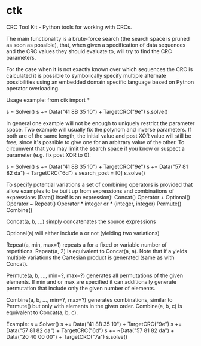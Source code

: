 ctk
===

CRC Tool Kit - Python tools for working with CRCs.

The main functionality is a brute-force search (the search space is pruned
as soon as possible), that, when given a specification of data sequences
and the CRC values they should evaluate to, will try to find the CRC
parameters.

For the case when it is not exactly known over which sequences the CRC
is calculated it is possible to symbolically specify multiple alternate
possibilities using an embedded domain specific language based on Python
operator overloading.

Usage example:
from ctk import *

s = Solver()
s += Data("41 8B 35 10") + TargetCRC("9e")
s.solve()

In general one example will not be enough to uniquely restrict the
parameter space. Two example will usually fix the polynom and inverse
parameters. If both are of the same length, the initial value and post
XOR value will still be free, since it's possible to give one for an
arbitrary value of the other. To circumvent that you may limit the
search space if you know or suspect a parameter (e.g. fix post XOR to 0):

s = Solver()
s += Data("41 8B 35 10") + TargetCRC("9e")
s += Data("57 81 82 da") + TargetCRC("6d")
s.search_post = [0]
s.solve()

To specify potential variations a set of combining operators is provided
that allow examples to be built up from expressions and combinations of
expressions (Data() itself is an expression):
 Concat()          Operator +
 Optional()        Operator ~
 Repeat()          Operator * integer   or   * (integer, integer)
 Permute()
 Combine()


Concat(a, b, …)
 simply concatenates the source expressions

Optional(a)
 will either include a or not (yielding two variations)

Repeat(a, min, max=1)
 repeats a for a fixed or variable number of repetitions.
 Repeat(a, 2) is equivalent to Concat(a, a).
 Note that if a yields multiple variations the Cartesian product is
      generated (same as with Concat).

Permute(a, b, …, min=?, max=?)
 generates all permutations of the given elements. If min and or
 max are specified it can additionally generate permutation that
 include only the given number of elements.

Combine(a, b, …, min=?, max=?)
 generates combinations, similar to Permute() but only with
 elements in the given order. Combine(a, b, c) is equivalent to
 Concat(a, b, c).


Example:
s = Solver()
s += Data("41 8B 35 10") + TargetCRC("9e")
s += Data("57 81 82 da") + TargetCRC("6d")
s += ~Data("57 81 82 da") + Data("20 40 00 00") + TargetCRC("7a")
s.solve()
